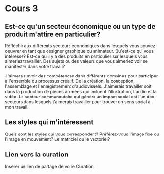 # Cours 3
## Est-ce qu'un secteur économique ou un type de produit m'attire en particulier? 
Réfléchir aux différents secteurs économiques dans lesquels vous pouvez oeuvrer en tant que designer graphique ou animateur. Qu'est-ce qui vous intéresse? Est-ce qu'il y a des produits en particulier sur lesquels vous aimeriez travailler. Des sujets ou des valeurs que vous aimeriez voir se manifester dans votre travail? 

J'aimerais avoir des compétences dans différents domaines pour participer à l'ensemble du processus créatif.
De la création, la conception, l'assemblage et l'enregistrement d'audiovisuels.
J'aimerais travailler soit dans la production de pièces animées qui incluent l'illustration, l'audio et la vidéo.
Le secteur communautaire qui génère un impact social est l'un des secteurs dans lesquels j'aimerais travailler pour trouver un sens social à mon travail.

## Les styles qui m'intéressent
Quels sont les styles qui vous correspondent? Préférez-vous l'image fixe ou l'image en mouvement? Le matriciel ou le vectoriel?

## Lien vers la curation
Insérer un lien de partage de votre Curation. 
